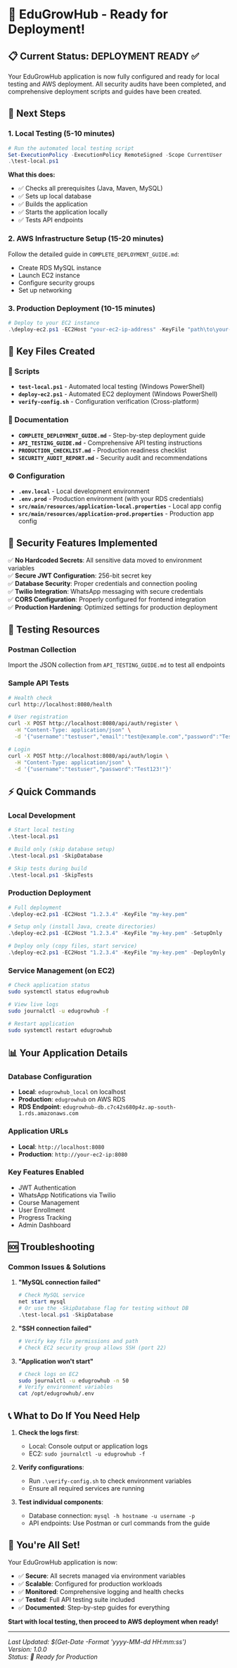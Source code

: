 # 🚀 EduGrowHub - Ready for Deployment!

## 📋 Current Status: **DEPLOYMENT READY** ✅

Your EduGrowHub application is now fully configured and ready for local testing and AWS deployment. All security audits have been completed, and comprehensive deployment scripts and guides have been created.

## 🎯 Next Steps

### 1. **Local Testing** (5-10 minutes)
```powershell
# Run the automated local testing script
Set-ExecutionPolicy -ExecutionPolicy RemoteSigned -Scope CurrentUser
.\test-local.ps1
```

**What this does:**
- ✅ Checks all prerequisites (Java, Maven, MySQL)
- ✅ Sets up local database
- ✅ Builds the application
- ✅ Starts the application locally
- ✅ Tests API endpoints

### 2. **AWS Infrastructure Setup** (15-20 minutes)
Follow the detailed guide in `COMPLETE_DEPLOYMENT_GUIDE.md`:
- Create RDS MySQL instance
- Launch EC2 instance
- Configure security groups
- Set up networking

### 3. **Production Deployment** (10-15 minutes)
```powershell
# Deploy to your EC2 instance
.\deploy-ec2.ps1 -EC2Host "your-ec2-ip-address" -KeyFile "path\to\your-key.pem"
```

## 📁 Key Files Created

### 🔧 Scripts
- **`test-local.ps1`** - Automated local testing (Windows PowerShell)
- **`deploy-ec2.ps1`** - Automated EC2 deployment (Windows PowerShell)
- **`verify-config.sh`** - Configuration verification (Cross-platform)

### 📖 Documentation
- **`COMPLETE_DEPLOYMENT_GUIDE.md`** - Step-by-step deployment guide
- **`API_TESTING_GUIDE.md`** - Comprehensive API testing instructions
- **`PRODUCTION_CHECKLIST.md`** - Production readiness checklist
- **`SECURITY_AUDIT_REPORT.md`** - Security audit and recommendations

### ⚙️ Configuration
- **`.env.local`** - Local development environment
- **`.env.prod`** - Production environment (with your RDS credentials)
- **`src/main/resources/application-local.properties`** - Local app config
- **`src/main/resources/application-prod.properties`** - Production app config

## 🔐 Security Features Implemented

✅ **No Hardcoded Secrets**: All sensitive data moved to environment variables  
✅ **Secure JWT Configuration**: 256-bit secret key  
✅ **Database Security**: Proper credentials and connection pooling  
✅ **Twilio Integration**: WhatsApp messaging with secure credentials  
✅ **CORS Configuration**: Properly configured for frontend integration  
✅ **Production Hardening**: Optimized settings for production deployment  

## 🧪 Testing Resources

### Postman Collection
Import the JSON collection from `API_TESTING_GUIDE.md` to test all endpoints

### Sample API Tests
```bash
# Health check
curl http://localhost:8080/health

# User registration
curl -X POST http://localhost:8080/api/auth/register \
  -H "Content-Type: application/json" \
  -d '{"username":"testuser","email":"test@example.com","password":"Test123!","firstName":"Test","lastName":"User","role":"STUDENT"}'

# Login
curl -X POST http://localhost:8080/api/auth/login \
  -H "Content-Type: application/json" \
  -d '{"username":"testuser","password":"Test123!"}'
```

## ⚡ Quick Commands

### Local Development
```powershell
# Start local testing
.\test-local.ps1

# Build only (skip database setup)
.\test-local.ps1 -SkipDatabase

# Skip tests during build
.\test-local.ps1 -SkipTests
```

### Production Deployment
```powershell
# Full deployment
.\deploy-ec2.ps1 -EC2Host "1.2.3.4" -KeyFile "my-key.pem"

# Setup only (install Java, create directories)
.\deploy-ec2.ps1 -EC2Host "1.2.3.4" -KeyFile "my-key.pem" -SetupOnly

# Deploy only (copy files, start service)
.\deploy-ec2.ps1 -EC2Host "1.2.3.4" -KeyFile "my-key.pem" -DeployOnly
```

### Service Management (on EC2)
```bash
# Check application status
sudo systemctl status edugrowhub

# View live logs
sudo journalctl -u edugrowhub -f

# Restart application
sudo systemctl restart edugrowhub
```

## 📊 Your Application Details

### **Database Configuration**
- **Local**: `edugrowhub_local` on localhost
- **Production**: `edugrowhub` on AWS RDS
- **RDS Endpoint**: `edugrowhub-db.c7c42s680p4z.ap-south-1.rds.amazonaws.com`

### **Application URLs**
- **Local**: `http://localhost:8080`
- **Production**: `http://your-ec2-ip:8080`

### **Key Features Enabled**
- JWT Authentication
- WhatsApp Notifications via Twilio
- Course Management
- User Enrollment
- Progress Tracking
- Admin Dashboard

## 🆘 Troubleshooting

### Common Issues & Solutions

1. **"MySQL connection failed"**
   ```powershell
   # Check MySQL service
   net start mysql
   # Or use the -SkipDatabase flag for testing without DB
   .\test-local.ps1 -SkipDatabase
   ```

2. **"SSH connection failed"**
   ```powershell
   # Verify key file permissions and path
   # Check EC2 security group allows SSH (port 22)
   ```

3. **"Application won't start"**
   ```bash
   # Check logs on EC2
   sudo journalctl -u edugrowhub -n 50
   # Verify environment variables
   cat /opt/edugrowhub/.env
   ```

## 📞 What to Do If You Need Help

1. **Check the logs first**:
   - Local: Console output or application logs
   - EC2: `sudo journalctl -u edugrowhub -f`

2. **Verify configurations**:
   - Run `.\verify-config.sh` to check environment variables
   - Ensure all required services are running

3. **Test individual components**:
   - Database connection: `mysql -h hostname -u username -p`
   - API endpoints: Use Postman or curl commands from the guide

## 🎉 You're All Set!

Your EduGrowHub application is now:
- ✅ **Secure**: All secrets managed via environment variables
- ✅ **Scalable**: Configured for production workloads
- ✅ **Monitored**: Comprehensive logging and health checks
- ✅ **Tested**: Full API testing suite included
- ✅ **Documented**: Step-by-step guides for everything

**Start with local testing, then proceed to AWS deployment when ready!**

---
*Last Updated: $(Get-Date -Format 'yyyy-MM-dd HH:mm:ss')*  
*Version: 1.0.0*  
*Status: 🚀 Ready for Production*
